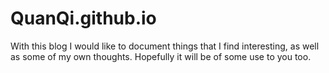 # QuanQi.github.io
With this blog I would like to document things that I find interesting, as well as some of my own thoughts. Hopefully it will be of some use to you too.
